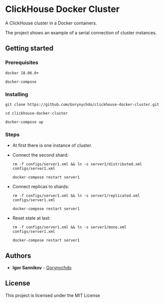 # ClickHouse Docker Cluster

A ClickHouse cluster in a Docker containers.

The project shows an example of a serial connection of cluster instances.

## Getting started

### Prerequisites

`docker 18.06.0+`

`docker-compose`

### Installing

`git clone https://github.com/Gorynychdo/clickhouse-docker-cluster.git`

`cd clickhouse-docker-cluster`

`docker-compose up`

### Steps

* At first there is one instance of cluster.

* Connect the second shard:

    `rm -f configs/server1.xml && ln -s server1/distributed.xml configs/server1.xml`

    `docker-compose restart server1`

* Connect replicas to shards:

    `rm -f configs/server1.xml && ln -s server1/replicated.xml configs/server1.xml`

    `docker-compose restart server1`

* Reset state at last:

    `rm -f configs/server1.xml && ln -s server1/mono.xml configs/server1.xml`

    `docker-compose restart server1`

## Authors

* **Igor Sannikov** - [Gorynychdo](https://github.com/Gorynychdo)

## License

This project is licensed under the MIT License
